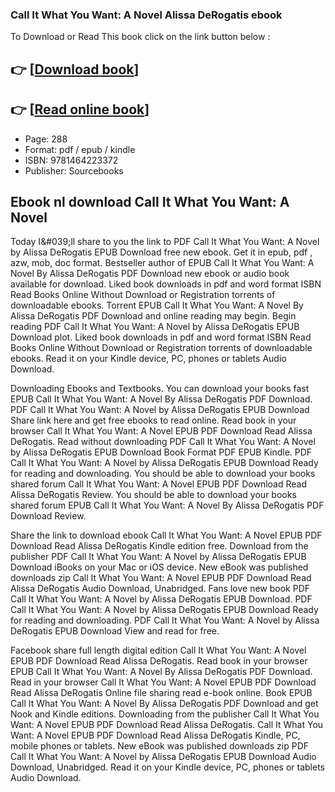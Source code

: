 ### Call It What You Want: A Novel Alissa DeRogatis ebook

To Download or Read This book click on the link button below :

## 👉  [**[Download book](http://get-pdfs.com/download.php?group=book&from=github.com&id=711989&lnk=1062 "Download book")**]

## 👉  [**[Read online book](http://get-pdfs.com/download.php?group=book&from=github.com&id=711989&lnk=1062 "Read online book")**]


* Page: 288
* Format: pdf / epub / kindle
* ISBN: 9781464223372
* Publisher: Sourcebooks



## Ebook nl download Call It What You Want: A Novel


Today I&amp;#039;ll share to you the link to PDF Call It What You Want: A Novel by Alissa DeRogatis EPUB Download free new ebook. Get it in epub, pdf , azw, mob, doc format. Bestseller author of EPUB Call It What You Want: A Novel By Alissa DeRogatis PDF Download new ebook or audio book available for download. Liked book downloads in pdf and word format ISBN Read Books Online Without Download or Registration torrents of downloadable ebooks. Torrent EPUB Call It What You Want: A Novel By Alissa DeRogatis PDF Download and online reading may begin. Begin reading PDF Call It What You Want: A Novel by Alissa DeRogatis EPUB Download plot. Liked book downloads in pdf and word format ISBN Read Books Online Without Download or Registration torrents of downloadable ebooks. Read it on your Kindle device, PC, phones or tablets Audio Download.

Downloading Ebooks and Textbooks. You can download your books fast EPUB Call It What You Want: A Novel By Alissa DeRogatis PDF Download. PDF Call It What You Want: A Novel by Alissa DeRogatis EPUB Download Share link here and get free ebooks to read online. Read book in your browser Call It What You Want: A Novel EPUB PDF Download Read Alissa DeRogatis. Read without downloading PDF Call It What You Want: A Novel by Alissa DeRogatis EPUB Download Book Format PDF EPUB Kindle. PDF Call It What You Want: A Novel by Alissa DeRogatis EPUB Download Ready for reading and downloading. You should be able to download your books shared forum Call It What You Want: A Novel EPUB PDF Download Read Alissa DeRogatis Review. You should be able to download your books shared forum EPUB Call It What You Want: A Novel By Alissa DeRogatis PDF Download Review.

Share the link to download ebook Call It What You Want: A Novel EPUB PDF Download Read Alissa DeRogatis Kindle edition free. Download from the publisher PDF Call It What You Want: A Novel by Alissa DeRogatis EPUB Download iBooks on your Mac or iOS device. New eBook was published downloads zip Call It What You Want: A Novel EPUB PDF Download Read Alissa DeRogatis Audio Download, Unabridged. Fans love new book PDF Call It What You Want: A Novel by Alissa DeRogatis EPUB Download. PDF Call It What You Want: A Novel by Alissa DeRogatis EPUB Download Ready for reading and downloading. PDF Call It What You Want: A Novel by Alissa DeRogatis EPUB Download View and read for free.

Facebook share full length digital edition Call It What You Want: A Novel EPUB PDF Download Read Alissa DeRogatis. Read book in your browser EPUB Call It What You Want: A Novel By Alissa DeRogatis PDF Download. Read in your browser Call It What You Want: A Novel EPUB PDF Download Read Alissa DeRogatis Online file sharing read e-book online. Book EPUB Call It What You Want: A Novel By Alissa DeRogatis PDF Download and get Nook and Kindle editions. Downloading from the publisher Call It What You Want: A Novel EPUB PDF Download Read Alissa DeRogatis. Call It What You Want: A Novel EPUB PDF Download Read Alissa DeRogatis Kindle, PC, mobile phones or tablets. New eBook was published downloads zip PDF Call It What You Want: A Novel by Alissa DeRogatis EPUB Download Audio Download, Unabridged. Read it on your Kindle device, PC, phones or tablets Audio Download.





